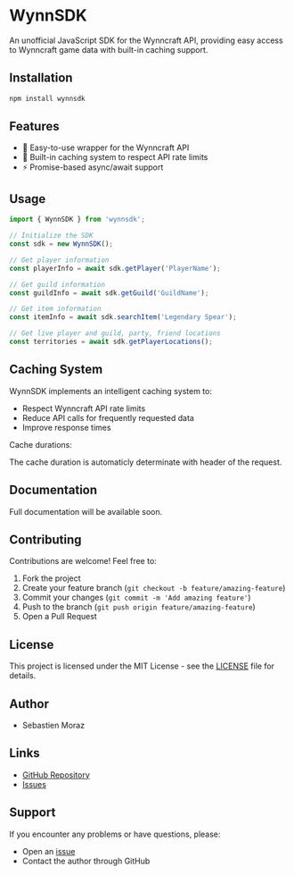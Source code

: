 # WynnSDK

An unofficial JavaScript SDK for the Wynncraft API, providing easy access to Wynncraft game data with built-in caching support.

## Installation

```bash
npm install wynnsdk
```

## Features

- 🚀 Easy-to-use wrapper for the Wynncraft API
- 💾 Built-in caching system to respect API rate limits
- ⚡ Promise-based async/await support

## Usage

```javascript
import { WynnSDK } from 'wynnsdk';

// Initialize the SDK
const sdk = new WynnSDK();

// Get player information
const playerInfo = await sdk.getPlayer('PlayerName');

// Get guild information
const guildInfo = await sdk.getGuild('GuildName');

// Get item information
const itemInfo = await sdk.searchItem('Legendary Spear');

// Get live player and guild, party, friend locations
const territories = await sdk.getPlayerLocations();
```

## Caching System

WynnSDK implements an intelligent caching system to:
- Respect Wynncraft API rate limits
- Reduce API calls for frequently requested data
- Improve response times

Cache durations:

The cache duration is automaticly determinate with header of the request.

## Documentation

Full documentation will be available soon.

## Contributing

Contributions are welcome! Feel free to:

1. Fork the project
2. Create your feature branch (`git checkout -b feature/amazing-feature`)
3. Commit your changes (`git commit -m 'Add amazing feature'`)
4. Push to the branch (`git push origin feature/amazing-feature`)
5. Open a Pull Request

## License

This project is licensed under the MIT License - see the [LICENSE](LICENSE) file for details.

## Author

- Sebastien Moraz

## Links

- [GitHub Repository](https://github.com/Sebastien-Moraz/WynnSDK)
- [Issues](https://github.com/Sebastien-Moraz/WynnSDK/issues)

## Support

If you encounter any problems or have questions, please:
- Open an [issue](https://github.com/Sebastien-Moraz/WynnSDK/issues)
- Contact the author through GitHub 